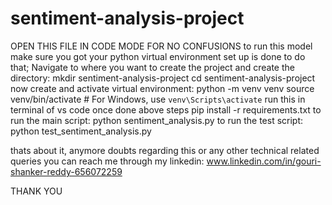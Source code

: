 # sentiment-analysis-project
OPEN THIS FILE IN CODE MODE FOR NO CONFUSIONS
to run this model make sure you got your python virtual environment set up is done
to do that;
Navigate to where you want to create the project and create the directory:
mkdir sentiment-analysis-project
cd sentiment-analysis-project
now create and activate virtual environment:
python -m venv venv
source venv/bin/activate  # For Windows, use `venv\Scripts\activate`
run this in terminal of vs code once done above steps
pip install -r requirements.txt
to run the main script:
python sentiment_analysis.py
to run the test script:
python test_sentiment_analysis.py

thats about it, anymore doubts regarding this or any other technical related queries you can reach me through my linkedin:
www.linkedin.com/in/gouri-shanker-reddy-656072259

THANK YOU
